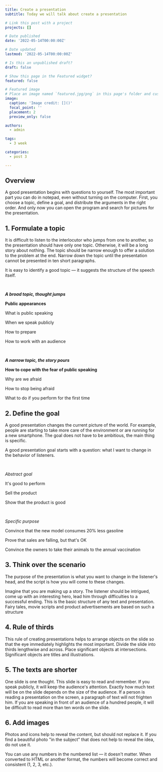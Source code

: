 ```yaml
---
title: Create a presentation
subtitle: Today we will talk about сreate a presentation

# Link this post with a project
projects: []

# Date published
date: '2022-05-14T00:00:00Z'

# Date updated
lastmod: '2022-05-14T00:00:00Z'

# Is this an unpublished draft?
draft: false

# Show this page in the Featured widget?
featured: false

# Featured image
# Place an image named `featured.jpg/png` in this page's folder and customize its options here.
image:
  caption: 'Image credit: []()'
  focal_point: ''
  placement: 2
  preview_only: false

authors:
  - admin

tags:
  - 3 week

categories:
  - post 3

---
```


## **Overview**

A good presentation begins with questions to yourself. The most important part you can do in notepad, even without turning on the computer. First, you choose a topic, define a goal, and distribute the arguments in the right order. And only now you can open the program and search for pictures for the presentation.
## **1. Formulate a topic**

It is difficult to listen to the interlocutor who jumps from one to another, so the presentation should have only one topic. Otherwise, it will be a long story about nothing. The topic should be narrow enough to offer a solution to the problem at the end. Narrow down the topic until the presentation cannot be presented in ten short paragraphs.

It is easy to identify a good topic — it suggests the structure of the speech itself.

&nbsp;

***A broad topic, thought jumps***

**Public appearances**

What is public speaking

When we speak publicly

How to prepare

How to work with an audience

&nbsp;

***A narrow topic, the story pours***


**How to cope with the fear of public speaking**

Why are we afraid

How to stop being afraid

What to do if you perform for the first time

## **2. Define the goal**
A good presentation changes the current picture of the world. For example, people are starting to take more care of the environment or are running for a new smartphone. The goal does not have to be ambitious, the main thing is specific.

A good presentation goal starts with a question: what I want to change in the behavior of listeners.

&nbsp;

*Abstract goal*

It's good to perform

Sell the product

Show that the product is good

&nbsp;

*Specific purpose*

Convince that the new model consumes 20% less gasoline

Prove that sales are falling, but that's OK

Convince the owners to take their animals to the annual vaccination

## **3. Think over the scenario**

The purpose of the presentation is what you want to change in the listener's head, and the script is how you will come to these changes.

Imagine that you are making up a story. The listener should be intrigued, come up with an interesting hero, lead him through difficulties to a successful ending. This is the basic structure of any text and presentation. Fairy tales, movie scripts and product advertisements are based on such a structure

## **4. Rule of thirds**

This rule of creating presentations helps to arrange objects on the slide so that the eye immediately highlights the most important. Divide the slide into thirds lengthwise and across. Place significant objects at intersections. Significant objects are titles and illustrations.

## **5. The texts are shorter**

One slide is one thought. This slide is easy to read and remember. If you speak publicly, it will keep the audience's attention. Exactly how much text will be on the slide depends on the size of the audience. If a person is reading a presentation on the screen, a paragraph of text will not frighten him. If you are speaking in front of an audience of a hundred people, it will be difficult to read more than ten words on the slide.

## **6. Add images**

Photos and icons help to reveal the content, but should not replace it. If you find a beautiful photo "in the subject" that does not help to reveal the idea, do not use it.

You can use any numbers in the numbered list — it doesn't matter. When converted to HTML or another format, the numbers will become correct and consistent (1, 2, 3, etc.).
















